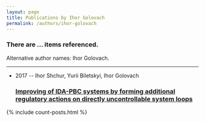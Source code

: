 ```yaml
---
layout: page
title: Publications by Ihor Golovach
permalink: /authors/ihor-golovach
---
```


<h3 id="number-posts">There are ... items referenced.</h3>
<p id='info-authors'>Alternative author names: Ihor Golovach.</p>
<hr />
<ul class="post-list">
<li><span class='post-meta'>2017 -- Ihor Shchur, Yurii Biletskyi, Ihor Golovach</span><h3><a class='post-link' href="{{ site.baseurl }}/improving-of-ida-pbc-systems-by-forming-additional-regulatory-actions-on-directly-uncontrollable-system-loops">Improving of IDA-PBC systems by forming additional regulatory actions on directly uncontrollable system loops</a></h3></li>

</ul>
{% include count-posts.html %}
